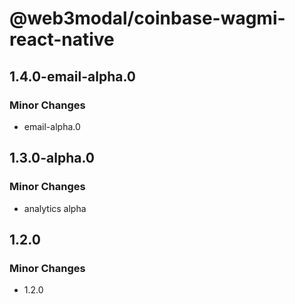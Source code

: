 # @web3modal/coinbase-wagmi-react-native

## 1.4.0-email-alpha.0

### Minor Changes

- email-alpha.0

## 1.3.0-alpha.0

### Minor Changes

- analytics alpha

## 1.2.0

### Minor Changes

- 1.2.0
